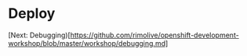 Deploy
======



[Next: Debugging)[https://github.com/rimolive/openshift-development-workshop/blob/master/workshop/debugging.md]